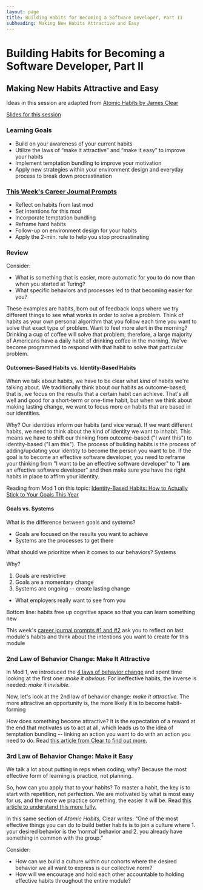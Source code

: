 ```yaml
---
layout: page
title: Building Habits for Becoming a Software Developer, Part II
subheading: Making New Habits Attractive and Easy
---
```


# Building Habits for Becoming a Software Developer, Part II
## Making New Habits Attractive and Easy

Ideas in this session are adapted from [Atomic Habits by James Clear](https://bookshop.org/books/atomic-habits-an-easy-proven-way-to-build-good-habits-break-bad-ones/9780735211292)

[Slides for this session](https://docs.google.com/presentation/d/1_SFwI3DLHHXCLZjqxugochHSei2BSwQDoI4p3Nl44kA/edit?usp=sharing)

### Learning Goals
* Build on your awareness of your current habits
* Utilize the laws of “make it attractive” and “make it easy” to improve your habits
* Implement temptation bundling to improve your motivation
* Apply new strategies within your environment design and everyday process to break down procrastination

### [This Week's Career Journal Prompts](https://github.com/turingschool/career-development-curriculum-site/blob/master/module_two/mod2_career_journal_prompts.md#week-1)

* Reflect on habits from last mod
* Set intentions for this mod
* Incorporate temptation bundling
* Reframe hard habits
* Follow-up on environment design for your habits
* Apply the 2-min. rule to help you stop procrastinating

### Review
Consider:

* What is something that is easier, more automatic for you to do now than when you started at Turing? 
* What specific behaviors and processes led to that becoming easier for you?  

These examples are habits, born out of feedback loops where we try different things to see what works in order to solve a problem. Think of habits as your own personal algorithm that you follow each time you want to solve that exact type of problem. Want to feel more alert in the morning? Drinking a cup of coffee will solve that problem; therefore, a large majority of Americans have a daily habit of drinking coffee in the morning. We've become programmed to respond with that habit to solve that particular problem. 

#### Outcomes-Based Habits vs. Identity-Based Habits
When we talk about habits, we have to be clear what *kind* of habits we're talking about. We traditionally think about our habits as outcome-based; that is, we focus on the results that a certain habit can achieve. That's all well and good for a short-term or one-time habit, but when we think about making lasting change, we want to focus more on habits that are based in our identities.

Why? Our identities inform our habits (and vice versa). If we want different habits, we need to think about the kind of identity we want to inhabit. This means we have to shift our thinking from outcome-based ("I want this") to identity-based ("I am this"). The process of building habits is the process of adding/updating your identity to become the person you want to be. If the goal is to become an effective software developer, you need to reframe your thinking from "I want to be an effective software developer" to "I **am** an effective software developer" and then make sure you have the right habits in place to affirm your identity. 

Reading from Mod 1 on this topic: [Identity-Based Habits: How to Actually Stick to Your Goals This Year](https://jamesclear.com/identity-based-habits)

#### Goals vs. Systems
What is the difference between goals and systems? 

* Goals are focused on the results you want to achieve
* Systems are the processes to get there

What should we prioritize when it comes to our behaviors? Systems

Why? 
1. Goals are restrictive
2. Goals are a momentary change
3. Systems are ongoing -- create lasting change
  * What employers really want to see from you

Bottom line: habits free up cognitive space so that you can learn something new

This week's [career journal prompts #1 and #2](https://github.com/turingschool/career-development-curriculum-site/blob/master/module_two/mod2_career_journal_prompts.md#week-1) ask you to reflect on last module's habits and think about the intentions you want to create for this module

### 2nd Law of Behavior Change: Make It Attractive
In Mod 1, we introduced the [4 laws of behavior change](https://github.com/turingschool/career-development-curriculum-site/blob/master/module_one/week_3_building_habits.md) and spent time looking at the first one: *make it obvious.* For ineffective habits, the inverse is needed: *make it invisible.*

Now, let's look at the 2nd law of behavior change: *make it attractive.* The more attractive an opportunity is, the more likely it is to become habit-forming

How does something become attractive? It is the expectation of a reward at the end that motivates us to act at all, which leads us to the idea of temptation bundling -- linking an action you want to do with an action you need to do. Read [this article from Clear to find out more.](https://jamesclear.com/temptation-bundling) 

### 3rd Law of Behavior Change: Make it Easy
We talk a lot about putting in reps when coding; why? Because the most effective form of learning is practice, not planning. 

So, how can you apply that to your habits? To master a habit, the key is to start with repetition, not perfection. We are motivated by what is most easy for us, and the more we practice something, the easier it will be. Read [this article to understand this more fully.](https://jamesclear.com/repetitions)

In this same section of *Atomic Habits,* Clear writes: “One of the most effective things you can do to build better habits is to join a culture where 1. your desired behavior is the ‘normal’ behavior and 2. you already have something in common with the group.” 

Consider: 

* How can we build a culture within our cohorts where the desired behavior we all want to express is our collective norm? 
* How will we encourage and hold each other accountable to holding effective habits throughout the entire module?
